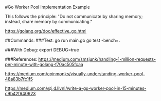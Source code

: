 #Go Worker Pool Implementation Example

This follows the principle: "Do not communicate by sharing memory; instead, share memory by communicating."

https://golang.org/doc/effective_go.html


##Commands:
###Test:
go run main.go
go test -bench=.

###With Debug:
export DEBUG=true

###References:
https://medium.com/smsjunk/handling-1-million-requests-per-minute-with-golang-f70ac505fcaa

https://medium.com/coinmonks/visually-understanding-worker-pool-48a83b7fc1f5

https://medium.com/@j.d.livni/write-a-go-worker-pool-in-15-minutes-c9b42f640923




